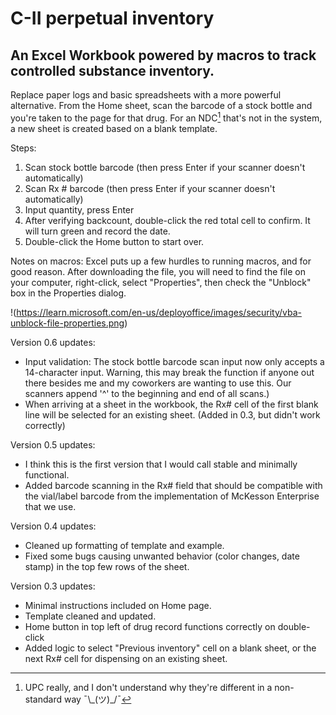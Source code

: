 # C-II perpetual inventory
## An Excel Workbook powered by macros to track controlled substance inventory.

Replace paper logs and basic spreadsheets with a more powerful alternative. From the Home sheet, scan the barcode of a stock bottle and you're taken to the page for that drug. For an NDC[^1] that's not in the system, a new sheet is created based on a blank template.

Steps:
1. Scan stock bottle barcode (then press Enter if your scanner doesn't automatically)
2. Scan Rx # barcode (then press Enter if your scanner doesn't automatically)
3. Input quantity, press Enter
4. After verifying backcount, double-click the red total cell to confirm. It will turn green and record the date.
5. Double-click the Home button to start over.

Notes on macros: Excel puts up a few hurdles to running macros, and for good reason. After downloading the file, you will need to find the file on your computer, right-click, select "Properties", then check the "Unblock" box in the Properties dialog. 

!(https://learn.microsoft.com/en-us/deployoffice/images/security/vba-unblock-file-properties.png)

Version 0.6 updates:
- Input validation: The stock bottle barcode scan input now only accepts a 14-character input. Warning, this may break the function if anyone out there besides me and my coworkers are wanting to use this. Our scanners append '^' to the beginning and end of all scans.)
- When arriving at a sheet in the workbook, the Rx# cell of the first blank line will be selected for an existing sheet. (Added in 0.3, but didn't work correctly)


Version 0.5 updates:
- I think this is the first version that I would call stable and minimally functional.
- Added barcode scanning in the Rx# field that should be compatible with the vial/label barcode from the implementation of McKesson Enterprise that we use.

Version 0.4 updates:
- Cleaned up formatting of template and example.
- Fixed some bugs causing unwanted behavior (color changes, date stamp) in the top few rows of the sheet.

Version 0.3 updates:
- Minimal instructions included on Home page.
- Template cleaned and updated.
- Home button in top left of drug record functions correctly on double-click
- Added logic to select "Previous inventory" cell on a blank sheet, or the next Rx# cell for dispensing on an existing sheet.

[^1]: UPC really, and I don't understand why they're different in a non-standard way ¯\\\_(ツ)\_/¯
